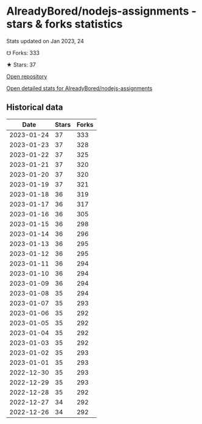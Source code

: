 # AlreadyBored/nodejs-assignments - stars & forks statistics

Stats updated on Jan 2023, 24

☋ Forks: 333

★ Stars: 37

[Open repository](https://github.com/AlreadyBored/nodejs-assignments)

[Open detailed stats for AlreadyBored/nodejs-assignments](https://reviewgithub.com/rep/AlreadyBored/nodejs-assignments)

## Historical data
| Date | Stars | Forks |
|------|-------|-------|
| 2023-01-24 | 37 | 333 | 
| 2023-01-23 | 37 | 328 | 
| 2023-01-22 | 37 | 325 | 
| 2023-01-21 | 37 | 320 | 
| 2023-01-20 | 37 | 320 | 
| 2023-01-19 | 37 | 321 | 
| 2023-01-18 | 36 | 319 | 
| 2023-01-17 | 36 | 317 | 
| 2023-01-16 | 36 | 305 | 
| 2023-01-15 | 36 | 298 | 
| 2023-01-14 | 36 | 296 | 
| 2023-01-13 | 36 | 295 | 
| 2023-01-12 | 36 | 295 | 
| 2023-01-11 | 36 | 294 | 
| 2023-01-10 | 36 | 294 | 
| 2023-01-09 | 36 | 294 | 
| 2023-01-08 | 35 | 294 | 
| 2023-01-07 | 35 | 293 | 
| 2023-01-06 | 35 | 292 | 
| 2023-01-05 | 35 | 292 | 
| 2023-01-04 | 35 | 292 | 
| 2023-01-03 | 35 | 292 | 
| 2023-01-02 | 35 | 293 | 
| 2023-01-01 | 35 | 293 | 
| 2022-12-30 | 35 | 293 | 
| 2022-12-29 | 35 | 293 | 
| 2022-12-28 | 35 | 292 | 
| 2022-12-27 | 34 | 292 | 
| 2022-12-26 | 34 | 292 | 

